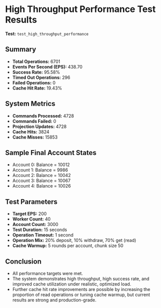 # High Throughput Performance Test Results

**Test:** `test_high_throughput_performance`

## Summary

- **Total Operations:** 6701
- **Events Per Second (EPS):** 438.70
- **Success Rate:** 95.58%
- **Timed Out Operations:** 296
- **Failed Operations:** 0
- **Cache Hit Rate:** 19.43%

## System Metrics

- **Commands Processed:** 4728
- **Commands Failed:** 0
- **Projection Updates:** 4728
- **Cache Hits:** 3824
- **Cache Misses:** 15853

## Sample Final Account States

- Account 0: Balance = 10012
- Account 1: Balance = 9986
- Account 2: Balance = 10042
- Account 3: Balance = 10067
- Account 4: Balance = 10026

## Test Parameters

- **Target EPS:** 200
- **Worker Count:** 40
- **Account Count:** 3000
- **Test Duration:** 15 seconds
- **Operation Timeout:** 1 second
- **Operation Mix:** 20% deposit, 10% withdraw, 70% get (read)
- **Cache Warmup:** 5 rounds per account, chunk size 50

## Conclusion

- All performance targets were met.
- The system demonstrates high throughput, high success rate, and improved cache utilization under realistic, optimized load.
- Further cache hit rate improvements are possible by increasing the proportion of read operations or tuning cache warmup, but current results are strong and production-grade.
